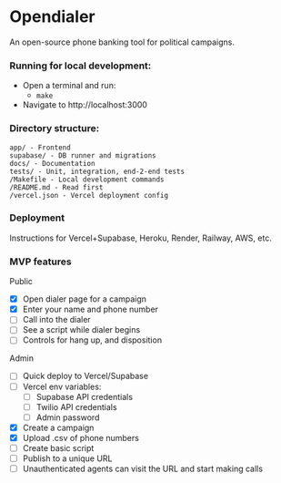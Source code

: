 # Opendialer

An open-source phone banking tool for political campaigns.

### Running for local development:

- Open a terminal and run:
  - `make`
- Navigate to http://localhost:3000

### Directory structure:

```
app/ - Frontend
supabase/ - DB runner and migrations
docs/ - Documentation
tests/ - Unit, integration, end-2-end tests
/Makefile - Local development commands
/README.md - Read first
/vercel.json - Vercel deployment config
```

### Deployment

Instructions for Vercel+Supabase, Heroku, Render, Railway, AWS, etc.

### MVP features

Public

- [x] Open dialer page for a campaign
- [x] Enter your name and phone number
- [ ] Call into the dialer
- [ ] See a script while dialer begins
- [ ] Controls for hang up, and disposition

Admin

- [ ] Quick deploy to Vercel/Supabase
- [ ] Vercel env variables:
  - [ ] Supabase API credentials
  - [ ] Twilio API credentials
  - [ ] Admin password
- [x] Create a campaign
- [x] Upload .csv of phone numbers
- [ ] Create basic script
- [ ] Publish to a unique URL
- [ ] Unauthenticated agents can visit the URL and start making calls
